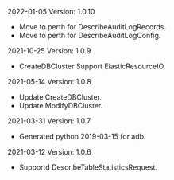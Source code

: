 2022-01-05 Version: 1.0.10
- Move to perth for DescribeAuditLogRecords.
- Move to perth for DescribeAuditLogConfig.

2021-10-25 Version: 1.0.9
- CreateDBCluster Support ElasticResourceIO.

2021-05-14 Version: 1.0.8
- Update CreateDBCluster.
- Update ModifyDBCluster.

2021-03-31 Version: 1.0.7
- Generated python 2019-03-15 for adb.

2021-03-12 Version: 1.0.6
- Supportd DescribeTableStatisticsRequest.

